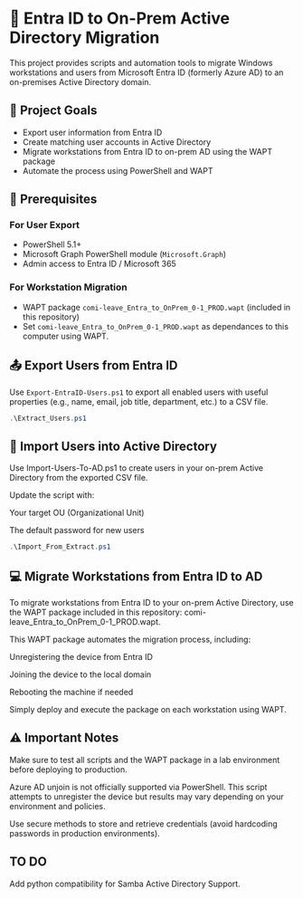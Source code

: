 # 🚀 Entra ID to On-Prem Active Directory Migration

This project provides scripts and automation tools to migrate Windows workstations and users from Microsoft Entra ID (formerly Azure AD) to an on-premises Active Directory domain.

## 📌 Project Goals

- Export user information from Entra ID
- Create matching user accounts in Active Directory
- Migrate workstations from Entra ID to on-prem AD using the WAPT package
- Automate the process using PowerShell and WAPT

## 🧰 Prerequisites

### For User Export

- PowerShell 5.1+
- Microsoft Graph PowerShell module (`Microsoft.Graph`)
- Admin access to Entra ID / Microsoft 365

### For Workstation Migration

- WAPT package `comi-leave_Entra_to_OnPrem_0-1_PROD.wapt` (included in this repository)
- Set `comi-leave_Entra_to_OnPrem_0-1_PROD.wapt` as dependances to this computer using WAPT.

## 📤 Export Users from Entra ID

Use `Export-EntraID-Users.ps1` to export all enabled users with useful properties (e.g., name, email, job title, department, etc.) to a CSV file.

```powershell
.\Extract_Users.ps1
```

## 👥 Import Users into Active Directory

Use Import-Users-To-AD.ps1 to create users in your on-prem Active Directory from the exported CSV file.

Update the script with:

Your target OU (Organizational Unit)

The default password for new users

```powershell
.\Import_From_Extract.ps1
```

## 💻 Migrate Workstations from Entra ID to AD

To migrate workstations from Entra ID to your on-prem Active Directory, use the WAPT package included in this repository: comi-leave_Entra_to_OnPrem_0-1_PROD.wapt.

This WAPT package automates the migration process, including:

Unregistering the device from Entra ID

Joining the device to the local domain

Rebooting the machine if needed

Simply deploy and execute the package on each workstation using WAPT.

## ⚠️ Important Notes

Make sure to test all scripts and the WAPT package in a lab environment before deploying to production.

Azure AD unjoin is not officially supported via PowerShell. This script attempts to unregister the device but results may vary depending on your environment and policies.

Use secure methods to store and retrieve credentials (avoid hardcoding passwords in production environments).

## TO DO

Add python compatibility for Samba Active Directory Support.
